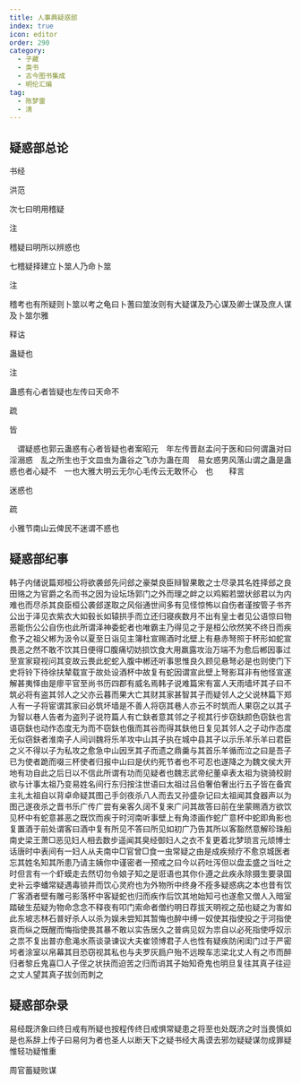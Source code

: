 ```yaml
---
title: 人事典疑惑部
index: true
icon: editor
order: 290
category:
  - 子藏
  - 类书
  - 古今图书集成
  - 明伦汇编
tag:
  - 陈梦雷
  - 清
---
```


## 疑惑部总论

书经  

洪范  

次七曰明用稽疑  

注  

稽疑曰明所以辨惑也  

七稽疑择建立卜筮人乃命卜筮  

注  

稽考也有所疑则卜筮以考之龟曰卜蓍曰筮汝则有大疑谋及乃心谋及卿士谋及庶人谋及卜筮尔雅  

释诂  

蛊疑也  

注  

蛊惑有心者皆疑也左传曰天命不  

疏  

皆  

　谓疑惑也郭云蛊惑有心者皆疑也者案昭元　年左传晋赵孟问于医和曰何谓蛊对曰淫溺惑　乱之所生也于文皿虫为蛊谷之飞亦为蛊在周　易女惑男风落山谓之蛊是蛊惑也者心疑不　一也大雅大明云无尔心毛传云无敢怀心　也　　释言  

迷惑也  

疏  

小雅节南山云俾民不迷谓不惑也  

## 疑惑部纪事

韩子内储说篇郑桓公将欲袭郐先问郐之豪桀良臣辩智果敢之士尽录其名姓择郐之良田赂之为官爵之名而书之因为设坛场郭门之外而理之衅之以鸡豭若盟状郐君以为内难也而尽杀其良臣桓公袭郐遂取之风俗通世间多有见怪惊怖以自伤者谨按管子书齐公出于泽见衣紫衣大如毂长如辕拱手而立还归寝疾数月不出有皇士者见公语惊曰物恶能伤公公自伤也此所谓泽神委蛇者也唯霸主乃得见之于是桓公欣然笑不终日而疾愈予之祖父郴为汲令以夏至日诣见主簿杜宣赐酒时北壁上有悬赤弩照于杯形如蛇宣畏恶之然不敢不饮其日便得□腹痛切妨损饮食大用羸露攻治万端不为愈后郴因事过至宣家窥视问其变故云畏此蛇蛇入腹中郴还听事思惟良久顾见悬弩必是也则使门下史将铃下待徐扶辇载宣于故处设酒杯中故复有蛇因谓宣此壁上弩影耳非有他怪宣遂解甚夷怿由是瘳平官至尚书历四郡有威名焉韩子说难篇宋有富人天雨墙坏其子曰不筑必将有盗其邻人之父亦云暮而果大亡其财其家甚智其子而疑邻人之父说林篇下郑人有一子将宦谓其家曰必筑坏墙是不善人将窃其巷人亦云不时筑而人果窃之以其子为智以巷人告者为盗列子说符篇人有亡鈇者意其邻之子视其行步窃鈇颜色窃鈇也言语窃鈇也动作态度无为而不窃鈇也俄而其谷而得其鈇他日复见其邻人之子动作态度无似窃鈇者淮南子人间训魏将乐羊攻中山其子执在城中县其子以示乐羊乐羊曰君臣之义不得以子为私攻之愈急中山因烹其子而遗之鼎羹与其首乐羊循而泣之曰是吾子已为使者跪而啜三杯使者归报中山曰是伏约死节者也不可忍也遂降之为魏文侯大开地有功自此之后日以不信此所谓有功而见疑者也魏志武帝纪董卓表太祖为骁骑校尉欲与计事太祖乃变易姓名间行东归按注世语曰太祖过吕伯奢伯奢出行五子皆在备宾主礼太祖自以背卓命疑其图己手剑夜杀八人而去又孙盛杂记曰太祖闻其食器声以为图己遂夜杀之晋书乐广传广尝有亲客久阔不复来广问其故答曰前在坐蒙赐酒方欲饮见杯中有蛇意甚恶之既饮而疾于时河南听事壁上有角漆画作蛇广意杯中蛇即角影也复置酒于前处谓客曰酒中复有所见不答曰所见如初广乃告其所以客豁然意解珍珠船南史梁王萧□恶见妇人相去数步遥闻其臭经御妇人之衣不复更着北梦琐言元颃博士话唐时中表间有一妇人从夫南中□官曾□食一虫常疑之由是成疾频疗不愈京城医者忘其姓名知其所患乃请主姨你中谨密者一预戒之曰今以药吐泻但以盘盂盛之当吐之时但言有一个虾蟆走去然切勿令娘子知之是诳语也其你仆遵之此疾永除摄生要录国史补云李蟠常疑遇毒锁井而饮心灵府也为外物所中终身不痊多疑惑病之本也昔有饮广客酒者壁有雕弓影落杯中客疑蛇也归而疾作后饮其地始知弓也遂愈又僧人入暗室踏破生茄疑为物命念念不释夜有叩门索命者僧约明日荐拔天明视之茄也疑之为害如此东坡志林石普好杀人以杀为娱未尝知其暂悔也醉中缚一奴使其指使投之于河指使哀而纵之既醒而悔指使畏其暴不敢以实告居久之普病见奴为祟自以必死指使呼奴示之祟不复出普亦愈渑水燕谈录谏议大夫崔领博君子人也性有疑疾防闲闺门过于严密圬者涂室以帛幕其目恐窃视其私也与夫罗灰扃户殆不远暌车志梁北丈人有之市而醉归者黎丘鬼喜□人子侄之状扶而迫苦之归而诮其子始知奇鬼也明旦复往其真子往迎之丈人望其真子拔剑而刺之  

## 疑惑部杂录

易经既济象曰终日戒有所疑也按程传终日戒惧常疑患之将至也处既济之时当畏慎如是也系辞上传子曰易何为者也圣人以断天下之疑书经大禹谟去邪勿疑疑谋勿成罪疑惟轻功疑惟重  

周官蓄疑败谋  
